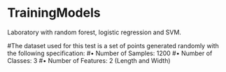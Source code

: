 # TrainingModels
Laboratory with random forest, logistic regression and SVM. 

#The dataset used for this test is a set of points generated randomly with the following specification:
#• Number of Samples: 1200
#• Number of Classes: 3
#• Number of Features: 2 (Length and Width)
